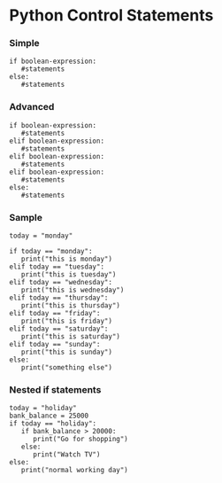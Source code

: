 # Python Control Statements

### Simple
```python3
if boolean-expression:
   #statements
else:
   #statements
```

### Advanced
```python3
if boolean-expression:
   #statements
elif boolean-expression:
   #statements
elif boolean-expression:
   #statements
elif boolean-expression:
   #statements
else:
   #statements
```

### Sample
```python3
today = "monday"

if today == "monday":
   print("this is monday")
elif today == "tuesday":
   print("this is tuesday")
elif today == "wednesday":
   print("this is wednesday")
elif today == "thursday":
   print("this is thursday")
elif today == "friday":
   print("this is friday")
elif today == "saturday":
   print("this is saturday")
elif today == "sunday":
   print("this is sunday")
else:
   print("something else")
```


### Nested if statements
```python3
today = "holiday"
bank_balance = 25000
if today == "holiday":
   if bank_balance > 20000:
      print("Go for shopping")
   else:
      print("Watch TV")
else:
   print("normal working day")
```
